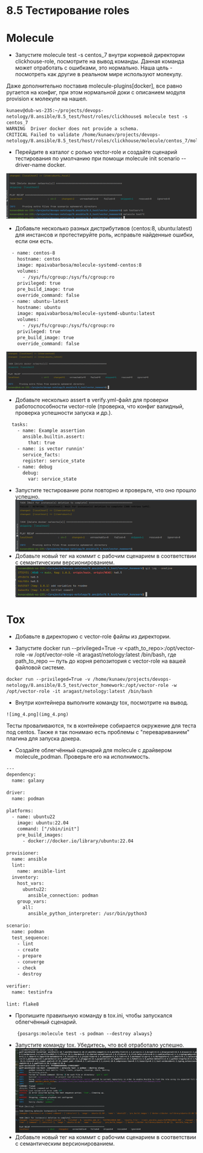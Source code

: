 # 8.5 Тестирование roles

#  Molecule

* Запустите molecule test -s centos_7 внутри корневой директории clickhouse-role, посмотрите на вывод команды. Данная команда может отработать с ошибками, это нормально. Наша цель - посмотреть как другие в реальном мире используют молекулу.  

Даже дополнительно поставив molecule-plugins[docker], все равно ругается на конфиг, при этом нормальной доки с описанием модуля provision к молекуле на нашел.

```ignorelang
kunaev@dub-ws-235:~/projects/devops-netology/8.ansible/8.5_test/host/roles/clickhouse$ molecule test -s centos_7
WARNING  Driver docker does not provide a schema.
CRITICAL Failed to validate /home/kunaev/projects/devops-netology/8.ansible/8.5_test/host/roles/clickhouse/molecule/centos_7/molecule.yml

```

* Перейдите в каталог с ролью vector-role и создайте сценарий тестирования по умолчанию при помощи molecule init scenario --driver-name docker.

![img.png](img/img.png)

* Добавьте несколько разных дистрибутивов (centos:8, ubuntu:latest) для инстансов и протестируйте роль, исправьте найденные ошибки, если они есть.
```ignorelang
  - name: centos-8
    hostname: centos
    image: mpaivabarbosa/molecule-systemd-centos:8
    volumes:
      - /sys/fs/cgroup:/sys/fs/cgroup:ro
    privileged: true
    pre_build_image: true
    override_command: false
  - name: ubuntu-latest
    hostname: ubuntu
    image: mpaivabarbosa/molecule-systemd-ubuntu:latest
    volumes:
      - /sys/fs/cgroup:/sys/fs/cgroup:ro
    privileged: true
    pre_build_image: true
    override_command: false
```
![img_1.png](img/img_1.png)

* Добавьте несколько assert в verify.yml-файл для проверки работоспособности vector-role (проверка, что конфиг валидный, проверка успешности запуска и др.).
```ignorelang
  tasks:
    - name: Example assertion
      ansible.builtin.assert:
        that: true
    - name: is vector runnin'
      service_facts:
      register: service_state
    - name: debug
      debug:
        var: service_state

```
* Запустите тестирование роли повторно и проверьте, что оно прошло успешно.
![img_2.png](img/img_2.png)
* Добавьте новый тег на коммит с рабочим сценарием в соответствии с семантическим версионированием.
![img_3.png](img/img_3.png)

# Tox

* Добавьте в директорию с vector-role файлы из директории.

* Запустите docker run --privileged=True -v <path_to_repo>:/opt/vector-role -w /opt/vector-role -it aragast/netology:latest /bin/bash, где path_to_repo — путь до корня репозитория с vector-role на вашей файловой системе.
```ignorelang
docker run --privileged=True -v /home/kunaev/projects/devops-netology/8.ansible/8.5_test/vector_homework:/opt/vector-role -w /opt/vector-role -it aragast/netology:latest /bin/bash
```
* Внутри контейнера выполните команду tox, посмотрите на вывод.

```ignorelang
![img_4.png](img_4.png)
```

Тесты проваливаются, тк в контейнере собирается окружение для теста под centos. Также я так понимаю есть проблемы с "перевариванием" 
плагина для запуска докера. 

* Создайте облегчённый сценарий для molecule с драйвером molecule_podman. Проверьте его на исполнимость.
```ignorelang
---
dependency:
  name: galaxy

driver:
  name: podman

platforms:
  - name: ubuntu22
    image: ubuntu:22.04
    command: ["/sbin/init"]
    pre_build_images:
      - docker://docker.io/library/ubuntu:22.04

provisioner:
  name: ansible
  lint:
    name: ansible-lint
  inventory:
    host_vars:
      ubuntu22:
        ansible_connection: podman
    group_vars:
      all:
        ansible_python_interpreter: /usr/bin/python3

scenario:
  name: podman
  test_sequence:
    - lint
    - create
    - prepare
    - converge
    - check
    - destroy

verifier:
  name: testinfra

lint: flake8
```
* Пропишите правильную команду в tox.ini, чтобы запускался облегчённый сценарий.
```ignorelang
    {posargs:molecule test -s podman --destroy always}
```
* Запустите команду tox. Убедитесь, что всё отработало успешно.
![img_5.png](img/img_5.png)
* Добавьте новый тег на коммит с рабочим сценарием в соответствии с семантическим версионированием.
